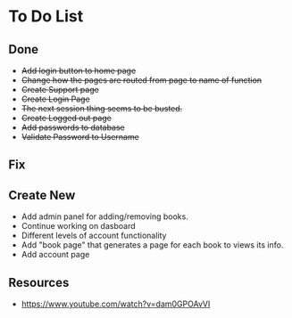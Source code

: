 # To Do List

## Done
* ~~Add login button to home page~~
* ~~Change how the pages are routed from page to name of function~~
* ~~Create Support page~~
* ~~Create Login Page~~
* ~~The next session thing seems to be busted.~~
* ~~Create Logged out page~~
* ~~Add passwords to database~~
* ~~Validate Password to Username~~

## Fix


## Create New
* Add admin panel for adding/removing books.
* Continue working on dasboard
* Different levels of account functionality
* Add "book page" that generates a page for each book to views its info.
* Add account page


## Resources
* https://www.youtube.com/watch?v=dam0GPOAvVI